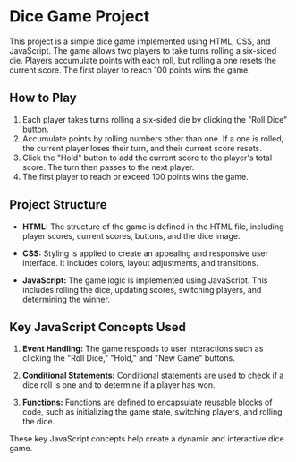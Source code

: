 # Dice Game Project

This project is a simple dice game implemented using HTML, CSS, and JavaScript. The game allows two players to take turns rolling a six-sided die. Players accumulate points with each roll, but rolling a one resets the current score. The first player to reach 100 points wins the game.

## How to Play

1. Each player takes turns rolling a six-sided die by clicking the "Roll Dice" button.
2. Accumulate points by rolling numbers other than one. If a one is rolled, the current player loses their turn, and their current score resets.
3. Click the "Hold" button to add the current score to the player's total score. The turn then passes to the next player.
4. The first player to reach or exceed 100 points wins the game.

## Project Structure

- **HTML:** The structure of the game is defined in the HTML file, including player scores, current scores, buttons, and the dice image.
  
- **CSS:** Styling is applied to create an appealing and responsive user interface. It includes colors, layout adjustments, and transitions.

- **JavaScript:** The game logic is implemented using JavaScript. This includes rolling the dice, updating scores, switching players, and determining the winner.

## Key JavaScript Concepts Used

1. **Event Handling:** The game responds to user interactions such as clicking the "Roll Dice," "Hold," and "New Game" buttons.

2. **Conditional Statements:** Conditional statements are used to check if a dice roll is one and to determine if a player has won.

3. **Functions:** Functions are defined to encapsulate reusable blocks of code, such as initializing the game state, switching players, and rolling the dice.

These key JavaScript concepts help create a dynamic and interactive dice game.
